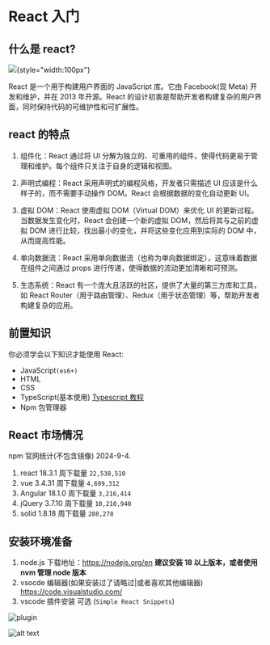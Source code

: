 # React 入门 ​

## 什么是 react? ​

![](/assets/img/react.CHdo91hT.svg){style="width:100px"}

React 是一个用于构建用户界面的 JavaScript 库。它由 Facebook(现 Meta) 开发和维护，并在 2013 年开源。React 的设计初衷是帮助开发者构建复杂的用户界面，同时保持代码的可维护性和可扩展性。

## react 的特点 ​

1. 组件化：React 通过将 UI 分解为独立的、可重用的组件，使得代码更易于管理和维护。每个组件只关注于自身的逻辑和视图。

2. 声明式编程：React 采用声明式的编程风格，开发者只需描述 UI 应该是什么样子的，而不需要手动操作 DOM。React 会根据数据的变化自动更新 UI。

3. 虚拟 DOM：React 使用虚拟 DOM（Virtual DOM）来优化 UI 的更新过程。当数据发生变化时，React 会创建一个新的虚拟 DOM，然后将其与之前的虚拟 DOM 进行比较，找出最小的变化，并将这些变化应用到实际的 DOM 中，从而提高性能。

4. 单向数据流：React 采用单向数据流（也称为单向数据绑定），这意味着数据在组件之间通过 props 进行传递，使得数据的流动更加清晰和可预测。

5. 生态系统：React 有一个庞大且活跃的社区，提供了大量的第三方库和工具，如 React Router（用于路由管理）、Redux（用于状态管理）等，帮助开发者构建复杂的应用。

## 前置知识 ​

你必须学会以下知识才能使用 React:

- JavaScript`(es6+)`
- HTML
- CSS
- TypeScript(基本使用) [Typescript 教程](https://www.bilibili.com/video/BV1wR4y1377K/?spm_id_from=333.999.0.0)
- Npm 包管理器

## React 市场情况 ​

npm 官网统计(不包含镜像) 2024-9-4.

1. react 18.3.1 周下载量 `22,538,510`
2. vue 3.4.31 周下载量 `4,699,312`
3. Angular 18.1.0 周下载量 `3,216,414`
4. jQuery 3.7.10 周下载量 `10,210,940`
5. solid 1.8.18 周下载量 `288,278`

## 安装环境准备 ​

1. node.js 下载地址：<https://nodejs.org/en> **建议安装 18 以上版本，或者使用 nvm 管理 node 版本**
2. vsocde 编辑器(如果安装过了请略过|或者喜欢其他编辑器) <https://code.visualstudio.com/>
3. vscode 插件安装 可选 (`Simple React Snippets`)

![plugin](/assets/img/vscode.XZBQEr7a.png)

![alt text](https://github.com/burkeholland/simple-react-snippets/raw/HEAD/images/snippets-in-action.gif)
